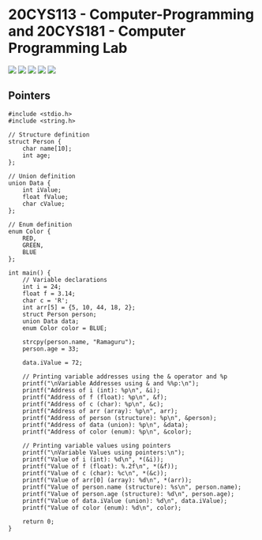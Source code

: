 # 20CYS113 - Computer-Programming and 20CYS181 - Computer Programming Lab 
![](https://img.shields.io/badge/Batch-22CYS-lightgreen) ![](https://img.shields.io/badge/UG-blue) ![](https://img.shields.io/badge/Subject-CP-blue)
![](https://img.shields.io/badge/-HPOJ-brown) ![](https://img.shields.io/badge/Additional_Coverage-Code_Review-purple)  <br/>

## Pointers

```
#include <stdio.h>
#include <string.h>

// Structure definition
struct Person {
    char name[10];
    int age;
};

// Union definition
union Data {
    int iValue;
    float fValue;
    char cValue;
};

// Enum definition
enum Color {
    RED,
    GREEN,
    BLUE
};

int main() {
    // Variable declarations
    int i = 24;
    float f = 3.14;
    char c = 'R';
    int arr[5] = {5, 10, 44, 18, 2};
    struct Person person;
    union Data data;
    enum Color color = BLUE;
    
    strcpy(person.name, "Ramaguru");
    person.age = 33;
    
    data.iValue = 72;

    // Printing variable addresses using the & operator and %p
    printf("\nVariable Addresses using & and %%p:\n");
    printf("Address of i (int): %p\n", &i);
    printf("Address of f (float): %p\n", &f);
    printf("Address of c (char): %p\n", &c);
    printf("Address of arr (array): %p\n", arr);
    printf("Address of person (structure): %p\n", &person);
    printf("Address of data (union): %p\n", &data);
    printf("Address of color (enum): %p\n", &color);

    // Printing variable values using pointers
    printf("\nVariable Values using pointers:\n");
    printf("Value of i (int): %d\n", *(&i));
    printf("Value of f (float): %.2f\n", *(&f));
    printf("Value of c (char): %c\n", *(&c));
    printf("Value of arr[0] (array): %d\n", *(arr));
    printf("Value of person.name (structure): %s\n", person.name);
    printf("Value of person.age (structure): %d\n", person.age);
    printf("Value of data.iValue (union): %d\n", data.iValue);
    printf("Value of color (enum): %d\n", color);

    return 0;
}
```
